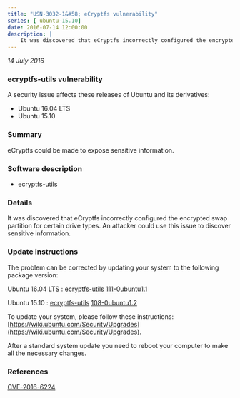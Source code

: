 ```yaml
---
title: "USN-3032-1&#58; eCryptfs vulnerability"
series: [ ubuntu-15.10]
date: 2016-07-14 12:00:00
description: |
    It was discovered that eCryptfs incorrectly configured the encrypted swap partition for certain drive types. An attacker could use this issue to discover sensitive information. 
--- 
```

 
 

*14 July 2016*

### ecryptfs-utils vulnerability

A security issue affects these releases of Ubuntu and its derivatives:

* Ubuntu 16.04 LTS
* Ubuntu 15.10

### Summary

eCryptfs could be made to expose sensitive information. 

### Software description

* ecryptfs-utils 

### Details

It was discovered that eCryptfs incorrectly configured the encrypted swap partition for certain drive types. An attacker could use this issue to discover sensitive information. 

### Update instructions

The problem can be corrected by updating your system to the following package version:

Ubuntu 16.04 LTS
 : [ecryptfs-utils](https://launchpad.net/ubuntu/+source/ecryptfs-utils) <span> [111-0ubuntu1.1](https://launchpad.net/ubuntu/+source/ecryptfs-utils/111-0ubuntu1.1) </span> 

Ubuntu 15.10
 : [ecryptfs-utils](https://launchpad.net/ubuntu/+source/ecryptfs-utils) <span> [108-0ubuntu1.2](https://launchpad.net/ubuntu/+source/ecryptfs-utils/108-0ubuntu1.2) </span> 

To update your system, please follow these instructions: [https://wiki.ubuntu.com/Security/Upgrades](https://wiki.ubuntu.com/Security/Upgrades).

After a standard system update you need to reboot your computer to make all the necessary changes. 

### References

 
 [CVE-2016-6224](http://people.ubuntu.com/~ubuntu-security/cve/CVE-2016-6224)
 

